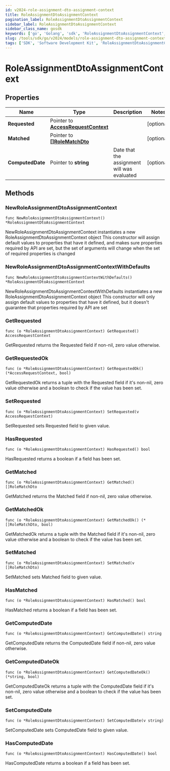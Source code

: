 ```yaml
---
id: v2024-role-assignment-dto-assignment-context
title: RoleAssignmentDtoAssignmentContext
pagination_label: RoleAssignmentDtoAssignmentContext
sidebar_label: RoleAssignmentDtoAssignmentContext
sidebar_class_name: gosdk
keywords: ['go', 'Golang', 'sdk', 'RoleAssignmentDtoAssignmentContext', 'V2024RoleAssignmentDtoAssignmentContext'] 
slug: /tools/sdk/go/v2024/models/role-assignment-dto-assignment-context
tags: ['SDK', 'Software Development Kit', 'RoleAssignmentDtoAssignmentContext', 'V2024RoleAssignmentDtoAssignmentContext']
---
```


# RoleAssignmentDtoAssignmentContext

## Properties

Name | Type | Description | Notes
------------ | ------------- | ------------- | -------------
**Requested** | Pointer to [**AccessRequestContext**](access-request-context) |  | [optional] 
**Matched** | Pointer to [**[]RoleMatchDto**](role-match-dto) |  | [optional] 
**ComputedDate** | Pointer to **string** | Date that the assignment will was evaluated | [optional] 

## Methods

### NewRoleAssignmentDtoAssignmentContext

`func NewRoleAssignmentDtoAssignmentContext() *RoleAssignmentDtoAssignmentContext`

NewRoleAssignmentDtoAssignmentContext instantiates a new RoleAssignmentDtoAssignmentContext object
This constructor will assign default values to properties that have it defined,
and makes sure properties required by API are set, but the set of arguments
will change when the set of required properties is changed

### NewRoleAssignmentDtoAssignmentContextWithDefaults

`func NewRoleAssignmentDtoAssignmentContextWithDefaults() *RoleAssignmentDtoAssignmentContext`

NewRoleAssignmentDtoAssignmentContextWithDefaults instantiates a new RoleAssignmentDtoAssignmentContext object
This constructor will only assign default values to properties that have it defined,
but it doesn't guarantee that properties required by API are set

### GetRequested

`func (o *RoleAssignmentDtoAssignmentContext) GetRequested() AccessRequestContext`

GetRequested returns the Requested field if non-nil, zero value otherwise.

### GetRequestedOk

`func (o *RoleAssignmentDtoAssignmentContext) GetRequestedOk() (*AccessRequestContext, bool)`

GetRequestedOk returns a tuple with the Requested field if it's non-nil, zero value otherwise
and a boolean to check if the value has been set.

### SetRequested

`func (o *RoleAssignmentDtoAssignmentContext) SetRequested(v AccessRequestContext)`

SetRequested sets Requested field to given value.

### HasRequested

`func (o *RoleAssignmentDtoAssignmentContext) HasRequested() bool`

HasRequested returns a boolean if a field has been set.

### GetMatched

`func (o *RoleAssignmentDtoAssignmentContext) GetMatched() []RoleMatchDto`

GetMatched returns the Matched field if non-nil, zero value otherwise.

### GetMatchedOk

`func (o *RoleAssignmentDtoAssignmentContext) GetMatchedOk() (*[]RoleMatchDto, bool)`

GetMatchedOk returns a tuple with the Matched field if it's non-nil, zero value otherwise
and a boolean to check if the value has been set.

### SetMatched

`func (o *RoleAssignmentDtoAssignmentContext) SetMatched(v []RoleMatchDto)`

SetMatched sets Matched field to given value.

### HasMatched

`func (o *RoleAssignmentDtoAssignmentContext) HasMatched() bool`

HasMatched returns a boolean if a field has been set.

### GetComputedDate

`func (o *RoleAssignmentDtoAssignmentContext) GetComputedDate() string`

GetComputedDate returns the ComputedDate field if non-nil, zero value otherwise.

### GetComputedDateOk

`func (o *RoleAssignmentDtoAssignmentContext) GetComputedDateOk() (*string, bool)`

GetComputedDateOk returns a tuple with the ComputedDate field if it's non-nil, zero value otherwise
and a boolean to check if the value has been set.

### SetComputedDate

`func (o *RoleAssignmentDtoAssignmentContext) SetComputedDate(v string)`

SetComputedDate sets ComputedDate field to given value.

### HasComputedDate

`func (o *RoleAssignmentDtoAssignmentContext) HasComputedDate() bool`

HasComputedDate returns a boolean if a field has been set.


